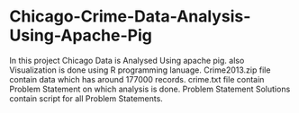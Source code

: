 # Chicago-Crime-Data-Analysis-Using-Apache-Pig
In this project Chicago Data is Analysed Using apache pig.
also Visualization is done using R programming lanuage.
Crime2013.zip file contain data which has around 177000 records.
crime.txt file contain Problem Statement on which analysis is done.
Problem Statement Solutions contain script for all Problem Statements.
